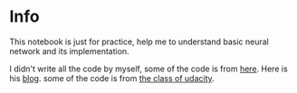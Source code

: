 # Info
This notebook is just for practice, help me to understand basic neural network and its implementation.

I didn't write all the code by myself,
some of the code is from [here](https://github.com/mnielsen/neural-networks-and-deep-learning).
Here is his [blog](http://neuralnetworksanddeeplearning.com/).
some of the code is from [the class of udacity](https://classroom.udacity.com/courses/ud730/lessons/6370362152/concepts/63798118150923). 
